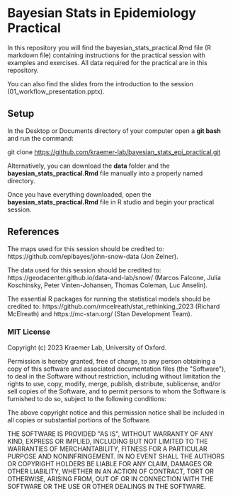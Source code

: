 <h1> Bayesian Stats in Epidemiology Practical </h1>

<p> In this repository you will find the bayesian_stats_practical.Rmd file (R markdown file) containing instructions for the practical session with examples and exercises. All data required for the practical are in this repository. </p>

You can also find the slides from the introduction to the session (01_workflow_presentation.pptx).

<h2> Setup </h2>
In the Desktop or Documents directory of your computer open a <b>git bash</b> and run the command:

<p>

git clone https://github.com/kraemer-lab/bayesian_stats_epi_practical.git

</p>

Alternatively, you can download the <b>data</b> folder and the <b>bayesian_stats_practical.Rmd</b> file manually into a properly named directory.

Once you have everything downloaded, open the <b>bayesian_stats_practical.Rmd</b> file in R studio and begin your practical session.


<h2> References </h2>
<p> The maps used for this session should be credited to: https://github.com/epibayes/john-snow-data (Jon Zelner). </p>

<p> The data used for this session should be credited to: https://geodacenter.github.io/data-and-lab/snow/ (Marcos Falcone, Julia Koschinsky, Peter Vinten-Johansen, Thomas Coleman, Luc Anselin). </p>

<p> The essential R packages for running the statistical models should be credited to: https://github.com/rmcelreath/stat_rethinking_2023 (Richard McElreath) and https://mc-stan.org/ (Stan Development Team). </p>

<h3>MIT License</h3>

<p>
Copyright (c) 2023 Kraemer Lab, University of Oxford.

Permission is hereby granted, free of charge, to any person obtaining a copy of this software and associated documentation files (the "Software"), to deal in the Software without restriction, including without limitation the rights to use, copy, modify, merge, publish, distribute, sublicense, and/or sell copies of the Software, and to permit persons to whom the Software is furnished to do so, subject to the following conditions:

The above copyright notice and this permission notice shall be included in all copies or substantial portions of the Software.

THE SOFTWARE IS PROVIDED "AS IS", WITHOUT WARRANTY OF ANY KIND, EXPRESS OR IMPLIED, INCLUDING BUT NOT LIMITED TO THE WARRANTIES OF MERCHANTABILITY, FITNESS FOR A PARTICULAR PURPOSE AND NONINFRINGEMENT. IN NO EVENT SHALL THE AUTHORS OR COPYRIGHT HOLDERS BE LIABLE FOR ANY CLAIM, DAMAGES OR OTHER LIABILITY, WHETHER IN AN ACTION OF CONTRACT, TORT OR OTHERWISE, ARISING FROM, OUT OF OR IN CONNECTION WITH THE SOFTWARE OR THE USE OR OTHER DEALINGS IN THE SOFTWARE.
</p>
